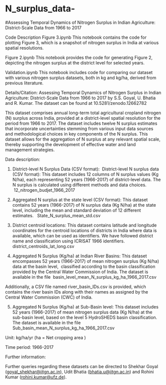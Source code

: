 # N_surplus_data-   
#Assessing Temporal Dynamics of Nitrogen Surplus in Indian Agriculture: District-Scale Data from 1966 to 2017

Code Description
Figure 3.ipynb
This notebook contains the code for plotting Figure 3, which is a snapshot of nitrogen surplus in India at various spatial resolutions.

Figure 2.ipynb
This notebook provides the code for generating Figure 2, depicting the nitrogen surplus at the district level for selected years.

Validation.ipynb
This notebook includes code for comparing our dataset with various nitrogen surplus datasets, both in kg and kg/ha, derived from previous literature.

Details/Citation: Assessing Temporal Dynamics of Nitrogen Surplus in Indian Agriculture: District-Scale Data from 1966 to 2017 by S.S. Goyal, U. Bhatia and R. Kumar.
The dataset can be found at 10.5281/zenodo.12662782

This dataset comprises annual long-term total agricultural cropland nitrogen (N) surplus across India, provided at a district-level spatial resolution for the period from 1966 to 2017. The dataset includes twelve N surplus estimates that incorporate uncertainties stemming from various input data sources and methodological choices in key components of the N surplus. This dataset allows for the aggregation of N surplus at any relevant spatial scale, thereby supporting the development of effective water and land management strategies.



Data description:

1. District-level N Surplus Data (CSV format):  District-level N surplus data (CSV format): This dataset includes 12 columns of N surplus values (Kg N/ha), each representing 52 years (1966-2017) of district-level data. The N surplus is calculated using different methods and data choices.  12_nitrogen_budjet_1966_2017

2. Aggregated N surplus at the state level (CSV format): This dataset contains 52 years (1966-2017) of N surplus data (Kg N/ha) at the state level, including the mean and standard deviation of 12 different estimates.   State_N_surplus_mean_std.csv

3. District centroid locations: This dataset contains latitude and longitude coordinates for the centroid locations of districts in India where data is available, which can be used as identifiers. We have followed district name and classification using ICRISAT 1966 identifiers.   district_centroids_lat_long.csv 

4. Aggregated N Surplus (Kg/ha) at Indian River Basins: This dataset encompasses 52 years (1966-2017) of mean nitrogen surplus (Kg N/ha) data at the basin level,  classified according to the basin classification provided by the Central Water Commission of India. The dataset is available in the file  basin_level_mean_N_surplus_kg_ha_1966_2017.csv

Additionally, a CSV file named river_basin_IDs.csv is provided, which contains the river basin IDs along with their names as assigned by the Central Water Commission (CWC) of India.

5. Aggregated N Surplus (Kg/ha) at Sub-Basin level: This dataset includes 52 years (1966-2017) of mean nitrogen surplus data (Kg N/ha) at the sub-basin level, based on the level 5 HydroSHEDS basin classification. The dataset is available in the file Sub_basin_mean_N_surplus_kg_ha_1966_2017.csv

Unit: kg/ha/yr (ha = Net cropping area )

Time period: 1966-2017

Further information:


Further queries regarding these datasets can be directed to Shekhar Goyal (goyal_shekhar@iitgn.ac.in), Udit Bhatia (bhatia.u@iitgn.ac.in) and Rohini Kumar (rohini.kumar@ufz.de).



